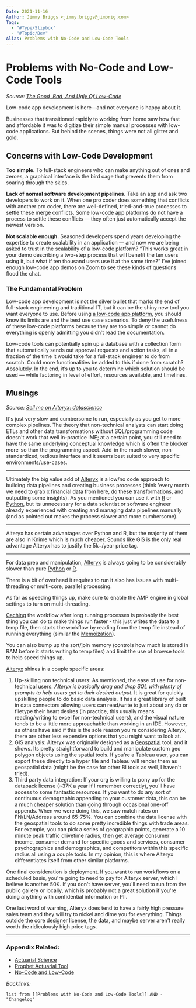 ```yaml
---
Date: 2021-11-16
Author: Jimmy Briggs <jimmy.briggs@jimbrig.com>
Tags:
  - "#Type/Slipbox"
  - "#Topic/Dev"
Alias: Problems with No-Code and Low-Code Tools
---
```


# Problems with No-Code and Low-Code Tools

*Source: [The Good, Bad, And Ugly Of Low-Code](https://www.forbes.com/sites/servicenow/2021/10/29/the-good-bad-and-ugly-of-low-code/?sh=279114807fd0)*

Low-code app development is here—and not everyone is happy about it.

Businesses that transitioned rapidly to working from home saw how fast and affordable it was to digitize their simple manual processes with low-code applications. But behind the scenes, things were not all glitter and gold.

## Concerns with Low-Code Development

**Too simple.** To full-stack engineers who can make anything out of ones and zeroes, a graphical interface is the bird cage that prevents them from soaring through the skies. 

**Lack of normal software development pipelines.** Take an app and ask two developers to work on it. When one pro coder does something that conflicts with another pro coder, there are well-defined, tried-and-true processes to settle these merge conflicts. Some low-code app platforms do not have a process to settle these conflicts — they often just automatically accept the newest version.

**Not scalable enough.** Seasoned developers spend years developing the expertise to create scalability in an application — and now we are being asked to trust in the scalability of a low-code platform? “This works great in your demo describing a two-step process that will benefit the ten users using it, but what if ten thousand users use it at the same time?” I’ve joined enough low-code app demos on Zoom to see these kinds of questions flood the chat.

### The Fundamental Problem

Low-code app development is not the silver bullet that marks the end of full-stack engineering and traditional IT, but it can be the shiny new tool you want everyone to use. Before using [a low-code app platform](https://www.servicenow.com/workflows/creator-workflows.html?campid=63879&cid=sc:brand:all:forbes:q421:ugly_low_code_hybrid_article_1:2925:phdus:discov&utm_medium=sponsoredcontent&utm_source=forbes "https://www.servicenow.com/workflows/creator-workflows.html?campid=63879&cid=sc:brand:all:forbes:q421:ugly_low_code_hybrid_article_1:2925:phdus:discov&utm_medium=sponsoredcontent&utm_source=forbes"), you should know its limits are and the best use case scenarios. To deny the usefulness of these low-code platforms because they are too simple or cannot do everything is openly admitting you didn’t read the documentation.

Low-code tools can potentially spin up a database with a collection form that automatically sends out approval requests and action tasks, all in a fraction of the time it would take for a full-stack engineer to do from scratch. Could more functionalities be added to this if done from scratch? Absolutely. In the end, it’s up to you to determine which solution should be used — while factoring in level of effort, resources available, and timelines.

## Musings

*Source: [Sell me on Alteryx: datascience](https://www.reddit.com/r/datascience/comments/p2cwuk/sell_me_on_alteryx/)*

It's just very slow and cumbersome to run, especially as you get to more complex pipelines. The theory that non-technical analysts can start doing ETLs and other data transformations without SQL/programming code doesn't work that well in-practice IME; at a certain point, you still need to have the same underlying conceptual knowledge which is often the blocker more-so than the programming aspect. Add-in the much slower, non-standardized, tedious interface and it seems best suited to very specific environments/use-cases.

---

Ultimately the big value add of [Alteryx](Alteryx.md) is a low/no code approach to building data pipelines and creating business processes (think 'every month we need to grab x financial data from here, do these transformations, and outputting some insights). As you mentioned you can use it with [R](../MOCs/R.md) or [Python](../MOCs/Python.md), but its unnecessary for a data scientist or software engineer already experienced with creating and managing data pipelines manually (and as pointed out makes the process slower and more cumbersome).

---

Alteryx has certain advantages over Python and R, but the majority of them are also in Knime which is much cheaper. Sounds like GIS is the only real advantage Alteryx has to justify the 5k+/year price tag.

---

For data prep and manipulation, [Alteryx](Alteryx.md) is always going to be considerably slower than pure [Python](../MOCs/Python.md) or [R](../MOCs/R.md). 

There is a bit of overhead it requires to run it also has issues with multi-threading or multi-core, parallel processing. 

As far as speeding things up, make sure to enable the AMP engine in global settings to turn on multi-threading. 

[Caching](Caching.md) the workflow after long running processes is probably the best thing you can do to make things run faster - this just writes the data to a temp file, then starts the workflow by reading from the temp file instead of running everything (similar the [Memoization](Memoization.md)). 

You can also bump up the sort/join memory (controls how much is stored in RAM before it starts writing to temp files) and limit the use of browse tools to help speed things up.

[Alteryx](Alteryx.md) shines in a couple specific areas:

1. Up-skilling non technical users: As mentioned, the ease of use for non-technical users. *Alteryx is basically drag and drop SQL with plenty of prompts to help users get to their desired output.* It is great for quickly upskilling people to do basic data analysis. It has a great library of built in data connectors allowing users can read/write to just about any db or filetype their heart desires (in practice, this usually means reading/writing to excel for non-technical users), and the visual nature tends to be a little more approachable than working in an IDE. However, as others have said if this is the sole reason you're considering Alteryx, there are other less expensive options that you might want to look at.
1. GIS analysis: Alteryx was originally designed as a [Geospatial](Geospatial.md) tool, and it shows. Its pretty straightforward to build and manipulate custom geo polygon objects using the spatial tools. If you're a Tableau user, you can export these directly to a hyper file and Tableau will render them as geospatial data (might be the case for other BI tools as well, I haven't tried).
1. Third party data integration: If your org is willing to pony up for the datapack license (~37K a year if I remember correctly), you'll have access to some fantastic resources. If you want to do any sort of continuous demographic appending to your customer data, this can be a much cheaper solution than going through occasional one-off appends. When we were doing this, we saw match rates on FN/LN/Address around 65-75%. You can combine the data license with the geospatial tools to do some pretty incredible things with trade areas. For example, you can pick a series of geographic points, generate a 10 minute peak traffic drivetime radius, then get average consumer income, consumer demand for specific goods and services, consumer psychographics and demographics, and competitors within this specific radius all using a couple tools. In my opinion, this is where Alteryx differentiates itself from other similar platforms.

One final consideration is deployment. If you want to run workflows on a scheduled basis, you're going to need to pay for Alteryx server, which I believe is another 50K. If you don't have server, you'll need to run from the public gallery or locally, which is probably not a great solution if you're doing anything with confidential information or PII.

One last word of warning, Alteryx does tend to have a fairly high pressure sales team and they will try to nickel and dime you for everything. Things outside the core designer license, the data, and maybe server aren't really worth the ridiculously high price tags.

---

### Appendix Related:

* [Actuarial Science](../MOCs/Actuarial%20Science.md)
* [Prophet Actuarial Tool](Prophet%20Actuarial%20Tool.md)
* [No-Code and Low-Code](No-Code%20and%20Low-Code.md)

*Backlinks:*

````dataview
list from [[Problems with No-Code and Low-Code Tools]] AND -"Changelog"
````
